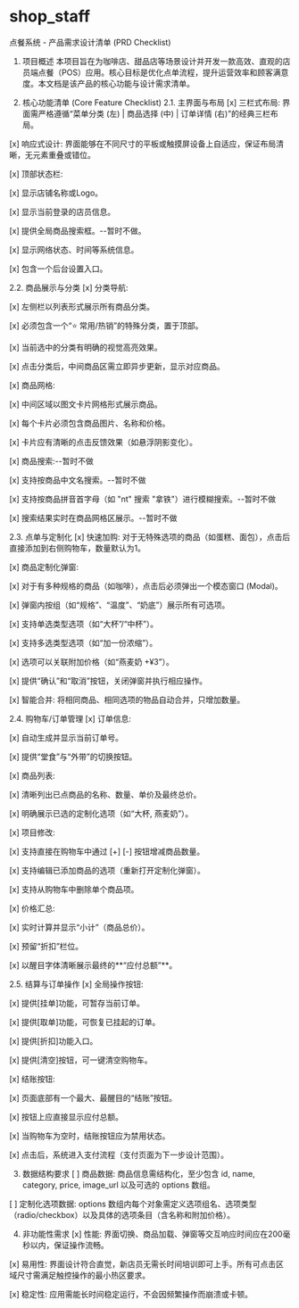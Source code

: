 # shop_staff

点餐系统 - 产品需求设计清单 (PRD Checklist)
1. 项目概述
本项目旨在为咖啡店、甜品店等场景设计并开发一款高效、直观的店员端点餐（POS）应用。核心目标是优化点单流程，提升运营效率和顾客满意度。本文档是该产品的核心功能与设计需求清单。

2. 核心功能清单 (Core Feature Checklist)
2.1. 主界面与布局
[x] 三栏式布局: 界面需严格遵循“菜单分类 (左) | 商品选择 (中) | 订单详情 (右)”的经典三栏布局。

[x] 响应式设计: 界面能够在不同尺寸的平板或触摸屏设备上自适应，保证布局清晰，无元素重叠或错位。

[x] 顶部状态栏:

[x] 显示店铺名称或Logo。

[x] 显示当前登录的店员信息。

[x] 提供全局商品搜索框。--暂时不做。

[x] 显示网络状态、时间等系统信息。

[x] 包含一个后台设置入口。

2.2. 商品展示与分类
[x] 分类导航:

[x] 左侧栏以列表形式展示所有商品分类。

[x] 必须包含一个“⭐ 常用/热销”的特殊分类，置于顶部。

[x] 当前选中的分类有明确的视觉高亮效果。

[x] 点击分类后，中间商品区需立即异步更新，显示对应商品。

[x] 商品网格:

[x] 中间区域以图文卡片网格形式展示商品。

[x] 每个卡片必须包含商品图片、名称和价格。

[x] 卡片应有清晰的点击反馈效果（如悬浮阴影变化）。

[x] 商品搜索:--暂时不做

[x] 支持按商品中文名搜索。--暂时不做

[x] 支持按商品拼音首字母（如 "nt" 搜索 "拿铁"）进行模糊搜索。--暂时不做

[x] 搜索结果实时在商品网格区展示。--暂时不做

2.3. 点单与定制化
[x] 快速加购: 对于无特殊选项的商品（如蛋糕、面包），点击后直接添加到右侧购物车，数量默认为1。

[x] 商品定制化弹窗:

[x] 对于有多种规格的商品（如咖啡），点击后必须弹出一个模态窗口 (Modal)。

[x] 弹窗内按组（如“规格”、“温度”、“奶底”）展示所有可选项。

[x] 支持单选类型选项（如“大杯”/“中杯”）。

[x] 支持多选类型选项（如“加一份浓缩”）。

[x] 选项可以关联附加价格（如“燕麦奶 +¥3”）。

[x] 提供“确认”和“取消”按钮，关闭弹窗并执行相应操作。

[x] 智能合并: 将相同商品、相同选项的物品自动合并，只增加数量。

2.4. 购物车/订单管理
[x] 订单信息:

[x] 自动生成并显示当前订单号。

[x] 提供“堂食”与“外带”的切换按钮。

[x] 商品列表:

[x] 清晰列出已点商品的名称、数量、单价及最终总价。

[x] 明确展示已选的定制化选项（如“大杯, 燕麦奶”）。

[x] 项目修改:

[x] 支持直接在购物车中通过 [+] [-] 按钮增减商品数量。

[x] 支持编辑已添加商品的选项（重新打开定制化弹窗）。

[x] 支持从购物车中删除单个商品项。

[x] 价格汇总:

[x] 实时计算并显示“小计”（商品总价）。

[x] 预留“折扣”栏位。

[x] 以醒目字体清晰展示最终的**“应付总额”**。

2.5. 结算与订单操作
[x] 全局操作按钮:

[x] 提供[挂单]功能，可暂存当前订单。

[x] 提供[取单]功能，可恢复已挂起的订单。

[x] 提供[折扣]功能入口。

[x] 提供[清空]按钮，可一键清空购物车。

[x] 结账按钮:

[x] 页面底部有一个最大、最醒目的“结账”按钮。

[x] 按钮上应直接显示应付总额。

[x] 当购物车为空时，结账按钮应为禁用状态。

[x] 点击后，系统进入支付流程（支付页面为下一步设计范围）。

3. 数据结构要求
[ ] 商品数据: 商品信息需结构化，至少包含 id, name, category, price, image_url 以及可选的 options 数组。

[ ] 定制化选项数据: options 数组内每个对象需定义选项组名、选项类型（radio/checkbox）以及具体的选项条目（含名称和附加价格）。

4. 非功能性需求
[x] 性能: 界面切换、商品加载、弹窗等交互响应时间应在200毫秒以内，保证操作流畅。

[x] 易用性: 界面设计符合直觉，新店员无需长时间培训即可上手。所有可点击区域尺寸需满足触控操作的最小热区要求。

[x] 稳定性: 应用需能长时间稳定运行，不会因频繁操作而崩溃或卡顿。

